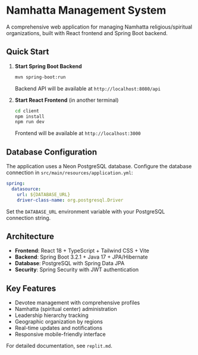 # Namhatta Management System

A comprehensive web application for managing Namhatta religious/spiritual organizations, built with React frontend and Spring Boot backend.

## Quick Start

1. **Start Spring Boot Backend**
   ```bash
   mvn spring-boot:run
   ```
   Backend API will be available at `http://localhost:8080/api`

2. **Start React Frontend** (in another terminal)
   ```bash
   cd client
   npm install
   npm run dev
   ```
   Frontend will be available at `http://localhost:3000`

## Database Configuration

The application uses a Neon PostgreSQL database. Configure the database connection in `src/main/resources/application.yml`:
```yaml
spring:
  datasource:
    url: ${DATABASE_URL}
    driver-class-name: org.postgresql.Driver
```

Set the `DATABASE_URL` environment variable with your PostgreSQL connection string.

## Architecture

- **Frontend**: React 18 + TypeScript + Tailwind CSS + Vite
- **Backend**: Spring Boot 3.2.1 + Java 17 + JPA/Hibernate
- **Database**: PostgreSQL with Spring Data JPA
- **Security**: Spring Security with JWT authentication

## Key Features

- Devotee management with comprehensive profiles
- Namhatta (spiritual center) administration
- Leadership hierarchy tracking
- Geographic organization by regions
- Real-time updates and notifications
- Responsive mobile-friendly interface

For detailed documentation, see `replit.md`.